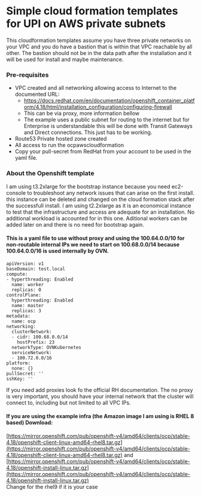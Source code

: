 # Simple cloud formation templates for UPI on AWS private subnets 
This cloudformation templates assume you have three private networks on your VPC and you do have a bastion that is within that VPC reachable by all other. 
The bastion should not be in the data path after the installation and it will be used for install and maybe maintenance.

### Pre-requisites
 - VPC created and all networking allowing access to Internet to the documented URL:
    - https://docs.redhat.com/en/documentation/openshift_container_platform/4.18/html/installation_configuration/configuring-firewall
    - This can be via proxy, more information bellow
    - The example uses a public subnet for routing to the internet but for Enterprise is understandable this will be done with Transit Gateways and Direct connections. This just has to be working.
 - Route53 Private hosted zone created
 - All access to run the ocpawscloudformation
 - Copy your pull-secret from RedHat from your account to be used in the yaml file.

### About the Openshift template
I am using t3.2xlarge for the bootstrap instance because you need ec2-console to troubleshoot any network issues that can arise on the first install. this instance can be deleted and changed on the cloud formation stack after the successfull install. I am using t2.2xlarge as it is an economical instance to test that the infrastructure and access are adequate for an installation. No additional workload is accounted for in this one. Aditional workers can be added later on and there is no need for bootstrap again.

#### This is a yaml file to use without proxy and using the 100.64.0.0/10 for non-routable internal IPs we need to start on 100.68.0.0/14 because 100.64.0.0/16 is used internally by OVN.
```
apiVersion: v1
baseDomain: test.local
compute:
- hyperthreading: Enabled
  name: worker
  replicas: 0
controlPlane:
  hyperthreading: Enabled
  name: master
  replicas: 3
metadata:
  name: ocp
networking:
  clusterNetwork:
  - cidr: 100.68.0.0/14
    hostPrefix: 23
  networkType: OVNKubernetes
  serviceNetwork:
  - 100.72.0.0/16
platform:
  none: {}
pullSecret: ''
sshKey: ''
```
If you need add proxies look fo the official RH documentation. The no proxy is very important, you should have your internal network that the cluster will connect to, including but not limited to all VPC IPs.

#### If you are using the example infra (the Amazon image I am using is RHEL 8 based) Download:
[https://mirror.openshift.com/pub/openshift-v4/amd64/clients/ocp/stable-4.18/openshift-client-linux-amd64-rhel8.tar.gz](https://mirror.openshift.com/pub/openshift-v4/amd64/clients/ocp/stable-4.18/openshift-client-linux-amd64-rhel8.tar.gz)
and
[https://mirror.openshift.com/pub/openshift-v4/amd64/clients/ocp/stable-4.18/openshift-install-linux.tar.gz](https://mirror.openshift.com/pub/openshift-v4/amd64/clients/ocp/stable-4.18/openshift-install-linux.tar.gz)
</br>
Change for the rhel9 if it is your case
